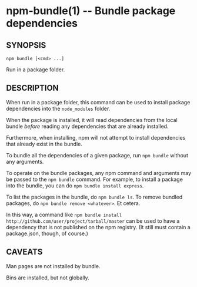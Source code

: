 npm-bundle(1) -- Bundle package dependencies
============================================

## SYNOPSIS

    npm bundle [<cmd> ...]

Run in a package folder.

## DESCRIPTION

When run in a package folder, this command can be used to install
package dependencies into the `node_modules` folder.

When the package is installed, it will read dependencies from the local
bundle *before* reading any dependencies that are already installed.

Furthermore, when installing, npm will not attempt to install
dependencies that already exist in the bundle.

To bundle all the dependencies of a given package, run `npm bundle`
without any arguments.

To operate on the bundle packages, any npm command and arguments may be
passed to the `npm bundle` command.  For example, to install a package
into the bundle, you can do `npm bundle install express`.

To list the packages in the bundle, do `npm bundle ls`.  To remove bundled
packages, do `npm bundle remove <whatever>`.  Et cetera.

In this way, a command like
`npm bundle install http://github.com/user/project/tarball/master` can be used
to have a dependency that is not published on the npm registry.  (It still
must contain a package.json, though, of course.)

## CAVEATS

Man pages are not installed by bundle.

Bins are installed, but not globally.
